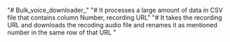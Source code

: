 "# Bulk_voice_downloader_" 
"# It processes a large amount of data in CSV file that contains column Number, recording URL" 
"# It takes the recording URL and downloads the recoding audio file and renames it as mentioned number in the same row of that URL " 


